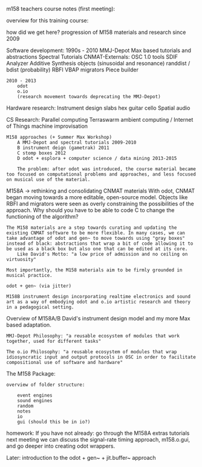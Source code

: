 
m158 teachers course notes (first meeting):

overview for this training course:

how did we get here?
	progression of M158 materials and research since 2009

Software development:
	1990s - 2010
		MMJ-Depot
			Max based tutorials and abstractions
		Spectral Tutorials
		CNMAT-Externals:
			OSC 1.0 tools
			SDIF
			Analyzer
			Additive Synthesis objects (sinusoidal and resonance)
			randdist / bdist (probability)
			RBFI
			VBAP
			migrators
		Piece builder

	2010 - 2013
		odot
		o.io
		(research movement towards deprecating the MMJ-Depot)

Hardware research:
	Instrument design
		slabs
		hex guitar
		cello
	Spatial audio

CS Research:
	Parallel computing
	Terraswarm
		ambient computing / Internet of Things
		machine improvisation

	M158 approaches (+ Summer Max Workshop)
		A MMJ-Depot and spectral tutorials 2009-2010
		B instrument deign (gametrak) 2011
		C stomp boxes 2012
		D odot + esplora + computer science / data mining 2013-2015

		The problem: after odot was introduced, the course material became too focused on computational problems and approaches, and less focused on musical use of the material.

M158A -> rethinking and consolidating CNMAT materials
	With odot, CNMAT began moving towards a more editable, open-source model. Objects like RBFI and migrators were seen as overly constraining the possibilities of the approach. Why should you have to be able to code C to change the functioning of the algorithm?

	The M158 materials are a step towards curating and updating the existing CNMAT software to be more flexible. In many cases, we can take advantage of odot and gen~ to move towards using "gray boxes" instead of black: abstractions that wrap a bit of code allowing it to be used as a black box but also one that can be edited at its core.
		Like David's Motto: "a low price of admission and no ceiling on virtuosity"

	Most importantly, the M158 materials aim to be firmly grounded in musical practice.

	odot + gen~ (via jitter)

	M158B instrument design incorporating realtime electronics and sound art as a way of embodying odot and o.io artistic research and theory in a pedagogical setting.

Overview of M158A/B
	David's instrument design model and my more Max based adaptation.

	MMJ-Depot Philosophy: "a reusable ecosystem of modules that work together, used for different tasks"

	The o.io Philosophy: "a reusable ecosystem of modules that wrap idiosyncratic input and output protocols in OSC in order to facilitate compositional use of software and hardware"


The M158 Package:

	overview of folder structure:

		event engines
		sound engines
		random
		notes
		io
		gui (should this be in io?)


homework:
	If you have not already: go through the M158A extras tutorials
	next meeting we can discuss the signal-rate timing approach, m158.o.gui, and go deeper into creating odot wrappers.

Later: introduction to the odot + gen~ + jit.buffer~ approach
